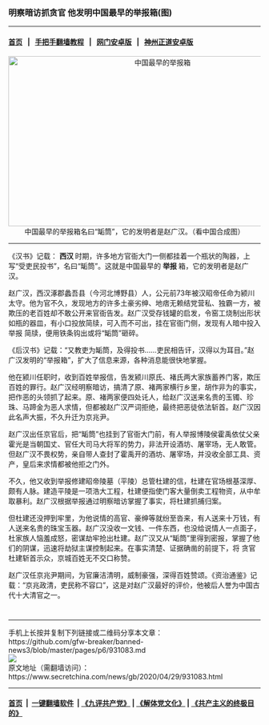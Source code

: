 ### 明察暗访抓贪官 他发明中国最早的举报箱(图)
------------------------

#### [首页](https://github.com/gfw-breaker/banned-news3/blob/master/README.md) &nbsp;&nbsp;|&nbsp;&nbsp; [手把手翻墙教程](https://github.com/gfw-breaker/guides/wiki) &nbsp;&nbsp;|&nbsp;&nbsp; [网门安卓版](https://github.com/oGate2/oGate) &nbsp;&nbsp;|&nbsp;&nbsp; [神州正道安卓版](https://github.com/SzzdOgate/update) 



<div class="article_right" style="fone-color:#000">
 <p style="text-align:center">
  <img alt="中国最早的举报箱" src="https://img2.secretchina.com/pic/2018/3-19/p2123401a898387066-ss.jpg" style="height:340px; width:600px"/>
  <br>
   中国最早的举报箱名曰“缿筒”，它的发明者是赵广汉。（看中国合成图）
   <span id="hideid" name="hideid" style="color:red;display:none;">
    <span href="https://www.secretchina.com">
    </span>
   </span>
  </br>
 </p>
 <div id="txt-mid1-t21-2017">
  

---


  </div>
 </div>
 <p>
  《汉书》记载：
  <strong>
   <span href="https://www.secretchina.com/news/gb/tag/西汉" target="_blank">
    西汉
   </span>
  </strong>
  时期，许多地方官衙大门一侧都挂着一个瓶状的陶器，上写“受吏民投书”，名曰“缿筒”。这就是中国最早的
  <strong>
   举报
  </strong>
  箱，它的发明者是赵广汉。
  <span id="hideid" name="hideid" style="color:red;display:none;">
   <span href="https://www.secretchina.com">
   </span>
  </span>
 </p>
 <p>
  赵广汉，西汉涿郡蠡吾县（今河北博野县）人，公元前73年被汉昭帝任命为颍川太守。他为官不久，发现地方的许多土豪劣绅、地痞无赖结党营私、独霸一方，被欺压的老百姓却不敢公开来官衙告发。赵广汉受存钱罐的启发，令窑工烧制出形状如瓶的器皿，有小口投放简牍，可入而不可出，挂在官衙门侧，发现有人暗中投入
  <span href="https://www.secretchina.com/news/gb/tag/举报" target="_blank">
   举报
  </span>
  简牍，便用铁条钩出或将“缿筒”砸碎。
 </p>
 <p>
  《后汉书》记载：“又教吏为缿筒，及得投书……吏民相告讦，汉得以为耳目。”赵广汉发明的“举报箱”，扩大了信息来源，各种消息能很快地掌握。
 </p>
 <p>
  他在颍川任职时，收到百姓举报信，告发颍川原氏、褚氏两大家族蓄养门客，欺压百姓的罪行。赵广汉经明察暗访，搞清了原、褚两家横行乡里，胡作非为的事实，把作恶的头领抓了起来。原、褚两家便四处讬人，给赵广汉送来名贵的玉镯、珍珠、马蹄金为恶人求情，但都被赵广汉严词拒绝，最终把恶徒依法斩首。赵广汉因此名声大振，不久升迁为京兆尹。
 </p>
 <p>
  赵广汉出任京官后，把“缿筒”也挂到了官衙大门前，有人举报博陵侯霍禹依仗父亲霍光是当朝国丈、官任大司马大将军的势力，非法开设酒坊、屠宰场，无人敢管。但赵广汉不畏权势，亲自带人查封了霍禹开的酒坊、屠宰场，并没收全部工具、资产，皇后来求情都被他拒之门外。
 </p>
 <p>
  不久，他又收到举报修建昭帝陵墓（平陵）总管杜建的信，杜建在官场根基深厚、颇有人脉。建造平陵是一项浩大工程，杜建便指使门客大量倒卖工程物资，从中牟取暴利。赵广汉根据举报通过明察暗访掌握了事实，将杜建抓捕归案。
 </p>
 <p>
  但杜建还没押到牢里，为他说情的高官、豪绅等就纷至沓来，有人送来十万钱，有人送来名贵的珠宝玉器。赵广汉没收一文钱、一件东西，也没给说情人一点面子，杜家族人恼羞成怒，密谋劫牢抢出杜建。赵广汉又从“缿筒”里得到密报，掌握了他们的阴谋，迅速将劫狱主谋控制起来。在事实清楚、证据确凿的前提下，将
  <span href="https://www.secretchina.com/news/gb/tag/贪官" target="_blank">
   贪官
  </span>
  杜建斩首示众，京城百姓无不交口称赞。
 </p>
 <p>
  赵广汉任京兆尹期间，为官廉洁清明，威制豪强，深得百姓赞颂。《资治通鉴》记载：“京兆政清，吏民称不容口”，这是对赵广汉最好的评价，他被后人誉为中国古代十大清官之一。
  <center>
   <div>
    <div id="txt-mid2-t22-2017" style="display: block;  max-height: 351px;  overflow: hidden;">
     <div id="SC-21xxx">
     </div>
     <ins class="adsbygoogle" data-ad-client="ca-pub-1276641434651360" data-ad-format="auto" data-ad-slot="4301710469" data-full-width-responsive="true" style="display:block">
     </ins>
    </div>
   </div>
  </center>
  <div style="padding-top:12px;">
  </div>
 </p>
</div>

<hr/>
手机上长按并复制下列链接或二维码分享本文章：<br/>
https://github.com/gfw-breaker/banned-news3/blob/master/pages/p6/931083.md <br/>
<a href='https://github.com/gfw-breaker/banned-news3/blob/master/pages/p6/931083.md'><img src='https://github.com/gfw-breaker/banned-news3/blob/master/pages/p6/931083.md.png'/></a> <br/>
原文地址（需翻墙访问）：https://www.secretchina.com/news/gb/2020/04/29/931083.html


------------------------
#### [首页](https://github.com/gfw-breaker/banned-news3/blob/master/README.md) &nbsp;|&nbsp; [一键翻墙软件](https://github.com/gfw-breaker/nogfw/blob/master/README.md) &nbsp;| [《九评共产党》](https://github.com/gfw-breaker/9ping.md/blob/master/README.md#九评之一评共产党是什么) | [《解体党文化》](https://github.com/gfw-breaker/jtdwh.md/blob/master/README.md) | [《共产主义的终极目的》](https://github.com/gfw-breaker/gczydzjmd.md/blob/master/README.md)


<img src='http://gfw-breaker.win/banned-news3/pages/p6/931083.md' width='0px' height='0px'/>